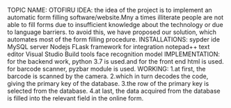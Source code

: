 TOPIC NAME: OTOFIRU
IDEA:
the idea of the project is to implement an automatic form filling software/website.Mny a times illiterate people are not able to fill forms due to insufficient knowledge about the technology or due to language barriers. 
to avoid this, we have proposed our solution, which automates most of the form filling procedure.
INSTALLATIONS:
sypder ide
MySQL server
Nodejs
FLask framework for integration
notepad++ text editor
Visual Studio Build tools
face recognition model
 IMPLEMENTATION:
for the backend work, python 3.7 is used.and for the front end html is used.
for barcode scanner, pyzbar module is used.
WORKING:
1.at first, the barcode is scanned by the camera.
2.which in turn decodes the code, giving the primary key of the database.
3.the row of the primary key is selected from the database.
4.at last, the data acquired from the database is filled into the relevant field in the online form.

